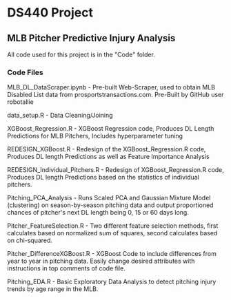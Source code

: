 # DS440 Project

## MLB Pitcher Predictive Injury Analysis

All code used for this project is in the "Code" folder.

### Code Files

MLB_DL_DataScraper.ipynb - Pre-built Web-Scraper, used to obtain MLB Disabled List data from prosportstransactions.com. Pre-Built by GitHub user robotallie

data_setup.R - Data Cleaning/Joining

XGBoost_Regression.R - XGBoost Regression code, Produces DL Length Predictions for MLB Pitchers, Includes hyperparameter tuning

REDESIGN_XGBoost.R - Redesign of the XGBoost_Regression.R code, Produces DL length Predictions as well as Feature Importance Analysis

REDESIGN_Individual_Pitchers.R - Redesign of XGBoost_Regression.R code, Produces DL length Predictions based on the statistics of individual pitchers.

Pitching_PCA_Analysis - Runs Scaled PCA and Gaussian Mixture Model (clustering) on season-by-season pitching data and output proportioned chances of pitcher's next DL length being 0, 15 or 60 days long.

Pitcher_FeatureSelection.R - Two different feature selection methods, first calculates based on normalized sum of squares, second calculates based on chi-squared.

Pitcher_DifferenceXGBoost.R - XGBoost Code to include differences from year to year in pitching data. Easily change desired attributes with instructions in top comments of code file.

Pitching_EDA.R - Basic Exploratory Data Analysis to detect pitching injury trends by age range in the MLB. 

